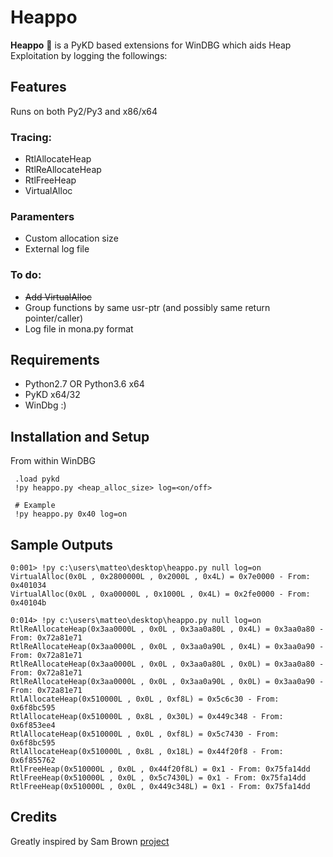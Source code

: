 # Heappo

**Heappo** 🦛 is a PyKD based extensions for WinDBG which aids Heap Exploitation by logging the followings:

## Features

Runs on both Py2/Py3 and x86/x64

### Tracing:
  * RtlAllocateHeap
  * RtlReAllocateHeap
  * RtlFreeHeap
  * VirtualAlloc

### Paramenters
  * Custom allocation size
  * External log file

### To do:
* ~~Add VirtualAlloc~~
* Group functions by same usr-ptr (and possibly same return pointer/caller)
* Log file in mona.py format 

## Requirements 
* Python2.7 OR Python3.6 x64 
* PyKD x64/32
* WinDbg :)


## Installation and Setup 
From within WinDBG
     
     .load pykd
     !py heappo.py <heap_alloc_size> log=<on/off> 
     
     # Example
     !py heappo.py 0x40 log=on
   
   
## Sample Outputs

```
0:001> !py c:\users\matteo\desktop\heappo.py null log=on
VirtualAlloc(0x0L , 0x2800000L , 0x2000L , 0x4L) = 0x7e0000 - From: 0x401034
VirtualAlloc(0x0L , 0xa00000L , 0x1000L , 0x4L) = 0x2fe0000 - From: 0x40104b
```

```
0:014> !py c:\users\matteo\desktop\heappo.py null log=on
RtlReAllocateHeap(0x3aa0000L , 0x0L , 0x3aa0a80L , 0x4L) = 0x3aa0a80 - From: 0x72a81e71
RtlReAllocateHeap(0x3aa0000L , 0x0L , 0x3aa0a90L , 0x4L) = 0x3aa0a90 - From: 0x72a81e71
RtlReAllocateHeap(0x3aa0000L , 0x0L , 0x3aa0a80L , 0x0L) = 0x3aa0a80 - From: 0x72a81e71
RtlReAllocateHeap(0x3aa0000L , 0x0L , 0x3aa0a90L , 0x0L) = 0x3aa0a90 - From: 0x72a81e71
RtlAllocateHeap(0x510000L , 0x0L , 0xf8L) = 0x5c6c30 - From: 0x6f8bc595
RtlAllocateHeap(0x510000L , 0x8L , 0x30L) = 0x449c348 - From: 0x6f853ee4
RtlAllocateHeap(0x510000L , 0x0L , 0xf8L) = 0x5c7430 - From: 0x6f8bc595
RtlAllocateHeap(0x510000L , 0x8L , 0x18L) = 0x44f20f8 - From: 0x6f855762
RtlFreeHeap(0x510000L , 0x0L , 0x44f20f8L) = 0x1 - From: 0x75fa14dd
RtlFreeHeap(0x510000L , 0x0L , 0x5c7430L) = 0x1 - From: 0x75fa14dd
RtlFreeHeap(0x510000L , 0x0L , 0x449c348L) = 0x1 - From: 0x75fa14dd
```
   
## Credits

Greatly inspired by Sam Brown [project](https://labs.f-secure.com/archive/heap-tracing-with-windbg-and-python)
